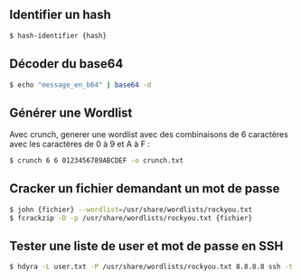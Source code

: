 ## Identifier un hash
```bash
$ hash-identifier {hash}
```

## Décoder du base64
```bash
$ echo "message_en_b64" | base64 -d
```

## Générer une Wordlist
Avec crunch, generer une wordlist avec des combinaisons de 6 caractères avec les caractères de 0 à 9 et A à F  :
```bash
$ crunch 6 6 0123456789ABCDEF -o crunch.txt
```

## Cracker un fichier demandant un mot de passe
```bash
$ john {fichier} --wordlist=/usr/share/wordlists/rockyou.txt
$ fcrackzip -D -p /usr/share/wordlists/rockyou.txt {fichier}
```

## Tester une liste de user et mot de passe en SSH
```bash
$ hdyra -L user.txt -P /usr/share/wordlists/rockyou.txt 8.8.8.8 ssh -t 10
```
